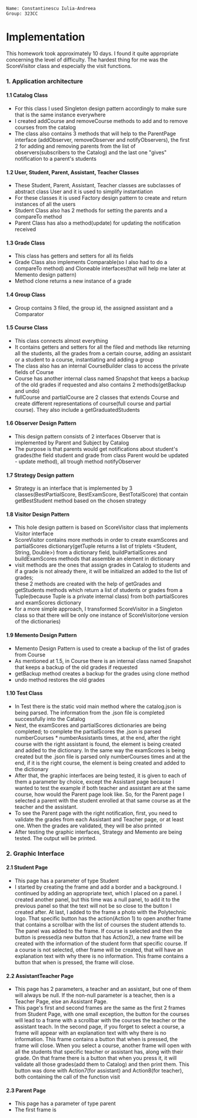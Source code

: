 
    Name: Constantinescu Iulia-Andreea
    Group: 323CC

# Implementation
This homework took approximately 10 days. I found it quite appropriate 
concerning the level of difficulty. The hardest thing for me was the
ScoreVisitor class and especially the visit functions.

### 1. Application architecture

#### 1.1 Catalog Class

- For this class I used Singleton design pattern accordingly to make sure that is 
the same instance everywhere
- I created addCourse and removeCourse methods to add and to remove courses
from the catalog 
- The class also contains 3 methods that will help to the ParentPage interface 
(addObserver, removeObserver and notifyObservers), the first 2 for adding and 
removing parents from the list of observers(subscribers to the Catalog) and the
last one "gives" notification to a parent's students


#### 1.2 User, Student, Parent, Assistant, Teacher Classes

- These Student, Parent, Assistant, Teacher classes are subclasses of abstract
class User and it is used to simplify instantiation
- For these classes it is used Factory design pattern to create and return 
instances of all the users
- Student Class also has 2 methods for setting the parents and a compareTo method
- Parent Class has also a method(update) for updating the notification received


#### 1.3 Grade Class

- This class has getters and setters for all its fields
- Grade Class also implements Comparable(so I also had to do a compareTo method)
and Cloneable interfaces(that will help me later at Memento design pattern)
- Method clone returns a new instance of a grade 


#### 1.4 Group Class

- Group contains 3 filed, the group id, the assigned assistant and a Comparator


#### 1.5 Course Class

- This class connects almost everything 
- It contains getters and setters for all the filed and methods like returning
all the students, all the grades from a certain course, adding an assistant or
a student to a course, instantiating and adding a group
- The class also has an internal CourseBuilder class to access the private 
fields of Course
- Course has another internal class named Snapshot that keeps a backup of the
old grades if requested and also contains 2 methods(getBackup and undo)
- fullCourse and partialCourse are 2 classes that extends Course and  create
different representations of course(full course and partial course). They also
include a getGraduatedStudents

  
#### 1.6 Observer Design Pattern

- This design pattern consists of 2 interfaces Observer that is implemented by
Parent and Subject by Catalog
- The purpose is that parents would get notifications about student's 
grades(the field student and grade from class Parent would be updated - update 
method), all trough method notifyObserver


#### 1.7 Strategy Design pattern

- Strategy is an interface that is implemented by 3 classes(BestPartialScore,
BestExamScore, BestTotalScore) that contain getBestStudent method based on the
chosen strategy


#### 1.8 Visitor Design Pattern

- This hole design pattern is based on ScoreVisitor class that implements Visitor
interface
- ScoreVisitor contains more methods in order to create examScores and 
partialScores dictionary(getTuple returns a list of triplets <Student, String, Double>)
from a dictionary field, buildPartialScores and buildExamScores methods that 
assemble an element in dictionary 
- visit methods are the ones that assign grades in Catalog to students and if a grade
 is not already there, it will be initialized an added to the list of grades;   
these 2 methods are created with the help of getGrades and getStudents methods
which return a list of students or grades from a Tuple(because Tuple is a 
private internal class) from both partialScores and examScores dictionary
- for a more simple approach, I transformed ScoreVisitor in a Singleton class
so that there will be only one instance of ScoreVisitor(one version of the
dictionaries)


#### 1.9 Memento Design Pattern

- Memento Design Pattern is used to create a backup of the list of grades from 
Course
- As mentioned at 1.5, in Course there is an internal class named Snapshot 
that keeps a backup of the old grades if requested
- getBackup method creates a backup for the grades using clone method
- undo method restores the old grades


#### 1.10 Test Class

- In Test there is the static void main method where the catalog.json is being
parsed. The information from the .json file is completed successfully into the
Catalog
- Next, the examScores and partialScores dictionaries are being completed; to 
complete the partialScores the .json is parsed numberCourses * numberAssistants
times, at the end, after the right course with the right assistant is found, 
the element is being created and added to the dictionary. In the same way the
examScores is being created but the .json file is parsed only numberCourses
times and at the end, if it is the right course, the element is being created
and added to the dictionary
- After that, the graphic interfaces are being tested, it is given to each of
them a parameter by choice, except the Assistant page because I wanted to test
the example if both teacher and assistant are at the same course, how would the 
Parent page look like. So, for the Parent page I selected a parent with the
student enrolled at that same course as at the teacher and the assistant.
- To see the Parent page with the right notification, first, you need to 
validate the grades from each Assistant and Teacher page, or at least one. When
the grades are validated, they will be also printed 
- After testing the graphic interfaces, Strategy and Memento are being tested.
The output will be printed.


### 2. Graphic Interface

#### 2.1 Student Page

- This page has a parameter of type Student 
- I started by creating the frame and add a border and a background. I continued
by adding an appropriate text, which I placed on a panel. I created another panel,
but this time was a null panel, to add it to the previous panel so that the text
will not be so close to the button I created after. At last, I added to the frame
a photo with the Polytechnic logo. That specific button has the action(Action 1)
to open another frame that contains a scrollbar with the list of courses the 
student attends to. The panel was added to the frame. If course is selected and 
then the button is pressed(a new button that has Action2), a new frame will be 
created with the information of the student form that specific course. If a course 
is not selected, other frame will be created, that will have an explanation text 
with why there is no information. This frame contains a button that when is 
pressed, the frame will close.


#### 2.2 AssistantTeacher Page

- This page has 2 parameters, a teacher and an assistant, but one of them will
always be null. If the non-null parameter is a teacher, then is a Teacher Page,
else an Assistant Page.
- This page's first and second frames are the same as the first 2 frames 
from Student Page, with one small exception, the button for the courses will
lead to a frame with a scrollbar with the courses the teacher or the assistant
teach. In the second page, if you forget to select a course, a frame will appear 
with an explanation text with why there is no information. This frame contains 
a button that when is pressed, the frame will close. When you select a course,
another frame will open with all the students that specific teacher or assistant
has, along with their grade. On that frame there is a button that when you
press it, it will validate all those grades(add them to Catalog) and then print 
them. This button was done with Action7(for assistant) and Action8(for teacher),
both containing the call of the function visit


#### 2.3 Parent Page

- This page has a parameter of type parent
- The first frame is 